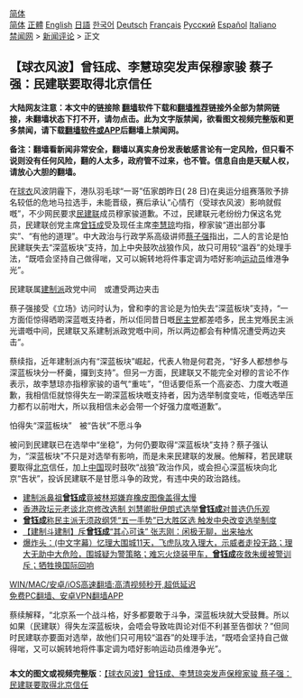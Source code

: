  <!-- 面包屑导航 --> <div class="breadcrumb"><!-- GTranslate: https://gtranslate.io/ -->  <div class="switcher notranslate">  <div class="selected">  <a href="#" onclick="return false;"> 简体</a>  </div>  <div class="option">  <a href="https://www.bannedbook.org" onclick="doGTranslate('zh-CN|zh-CN');jQuery('div.switcher div.selected a').html(jQuery(this).html());return false;" title="简体中文" class="nturl selected"> 简体</a>  <a href="https://www.bannedbook.org/zh-tw/" onclick="doGTranslate('zh-CN|zh-TW');jQuery('div.switcher div.selected a').html(jQuery(this).html());return false;" title="繁體中文" class="nturl"> 正體</a>  <a href="https://www.bannedbook.org/en/" onclick="doGTranslate('zh-CN|en');jQuery('div.switcher div.selected a').html(jQuery(this).html());return false;" title="English" class="nturl"> English</a>  <a href="https://www.bannedbook.org/ja/" onclick="doGTranslate('zh-CN|ja');jQuery('div.switcher div.selected a').html(jQuery(this).html());return false;" title="日本語" class="nturl"> 日語</a>  <a href="https://www.bannedbook.org/ko/" onclick="doGTranslate('zh-CN|ko');jQuery('div.switcher div.selected a').html(jQuery(this).html());return false;" title="한국어" class="nturl"> 한국어</a>  <a href="https://www.bannedbook.org/de/" onclick="doGTranslate('zh-CN|de');jQuery('div.switcher div.selected a').html(jQuery(this).html());return false;" title="Deutsch" class="nturl"> Deutsch</a>  <a href="https://www.bannedbook.org/fr/" onclick="doGTranslate('zh-CN|fr');jQuery('div.switcher div.selected a').html(jQuery(this).html());return false;" title="Français" class="nturl"> Français</a>  <a href="https://www.bannedbook.org/ru/" onclick="doGTranslate('zh-CN|ru');jQuery('div.switcher div.selected a').html(jQuery(this).html());return false;" title="Русский" class="nturl"> Русский</a>  <a href="https://www.bannedbook.org/es/" onclick="doGTranslate('zh-CN|es');jQuery('div.switcher div.selected a').html(jQuery(this).html());return false;" title="Español" class="nturl"> Español</a>  <a href="https://www.bannedbook.org/it/" onclick="doGTranslate('zh-CN|it');jQuery('div.switcher div.selected a').html(jQuery(this).html());return false;" title="Italiano" class="nturl"> Italiano</a>  </div>  </div>      <div class='breadcrumb-sub'><!-- Breadcrumb NavXT 6.3.0 --> <a href="https://www.bannedbook.org/" class="home">禁闻网</a> &gt; <a href="https://www.bannedbook.org/bnews/comments/" class="category">新闻评论</a> &gt; 正文</div></div><h2>【球衣风波】曾钰成、李慧琼突发声保穆家骏 蔡子强：民建联要取得北京信任</h2> <p class="notice"><b>大陆网友注意：本文中的链接除 <a href="https://github.com/bannedbook/fanqiang" >翻墙</a>软件下载和<a href="https://github.com/killgcd/justmysocks/blob/master/README.md">翻墙推荐</a>链接外全部为禁网链接，未翻墙状态下打不开，请勿点击。此为文字版禁闻，欲看图文视频完整版和更多禁闻，请下载<a href="https://github.com/bannedbook/fanqiang">翻墙软件或APP</a>后翻墙上禁闻网。</p><p>备注：翻墙看新闻非常安全，翻墙以真实身份发表敏感言论有一定风险，但只看不说则没有任何风险，翻的人太多，政府管不过来，也不管。信息自由是天赋人权，请放心大胆的翻墙。</b></p>  <div class="entry">  <p>在<a href="https://www.bannedbook.org/bnews/tag/%E7%90%83%E8%A1%A3/" class="st_tag internal_tag" rel="tag" title="标签 球衣 下的日志">球衣</a>风波阴霾下，港队羽毛球“一哥”伍家朗昨日( 28 日)在奥运分组赛落败予排名较低的危地马拉选手，未能晋级，赛后承认“心情冇（受球衣风波）影响就假嘅”，不少网民要求<a href="https://www.bannedbook.org/bnews/tag/%e6%b0%91%e5%bb%ba%e8%81%94/" class="st_tag internal_tag" rel="tag" title="标签 民建联 下的日志">民建联</a>成员穆家骏道歉。不过，民建联元老纷纷力保这名党员，民建联创党主席<a href="https://www.bannedbook.org/bnews/tag/%e6%9b%be%e9%92%b0%e6%88%90/" class="st_tag internal_tag" rel="tag" title="标签 曾钰成 下的日志">曾钰成</a>受及现任主席<a href="https://www.bannedbook.org/bnews/tag/%E6%9D%8E%E6%85%A7%E7%90%BC/" class="st_tag internal_tag" rel="tag" title="标签 李慧琼 下的日志">李慧琼</a>均指，穆家骏“道出部分事实”、“有他的道理”。中大政治与行政学系高级讲师<a href="https://www.bannedbook.org/bnews/tag/%E8%94%A1%E5%AD%90%E5%BC%BA/" class="st_tag internal_tag" rel="tag" title="标签 蔡子强 下的日志">蔡子强</a>指出，二人的言论是怕民建联失去“深蓝板块”支持，加上中央鼓吹战狼作风，故只可用较“温吞”的处理手法，“既唔会坚持自己做得啱，又可以婉转地将件事定调为唔好影响<a href="https://www.bannedbook.org/bnews/tag/%E8%BF%90%E5%8A%A8%E5%91%98/" class="st_tag internal_tag" rel="tag" title="标签 运动员 下的日志">运动员</a>维港争光”。</p> <p>民建联属<a href="https://www.bannedbook.org/bnews/tag/%e5%bb%ba%e5%88%b6%e6%b4%be/" class="st_tag internal_tag" rel="tag" title="标签 建制派 下的日志">建制派</a>政党中间　或遭受两边夹击</p>  <p>蔡子强接受《立场》访问时认为，曾和李的言论是为怕失去“深蓝板块”支持，“一方面佢惊得晒啲深蓝嘅支持者，所以佢同昔日嘅<a href="https://www.bannedbook.org/bnews/tag/%e6%b0%91%e4%b8%bb%e5%85%9a/" class="st_tag internal_tag" rel="tag" title="标签 民主党 下的日志">民主党</a>都差唔多，民主党喺民主派光谱嘅中间，民建联又系建制派政党嘅中间，所以两边都会有种情况遭受两边夹击”。</p> <p>蔡续指，近年建制派内有“深蓝板块”崛起，代表人物是何君尧，“好多人都想参与深蓝板块分一杯羹，攞到支持”。但另一方面，民建联又不能完全对穆的言论不作表示，故李慧琼亦指穆家骏的语气“重咗”，“但话要佢系一个高姿态、力度大嘅道歉，我相信佢就惊得失左一啲深蓝板块嘅支持者，因为选举制度变咗，佢嘅选举压力都冇以前咁大，所以我相信未必会带一个好强力度嘅道歉”。</p>  <p>怕得失“深蓝板块”　被“告状”不愿斗争</p> <p>被问到民建联已在选举中“坐稳”，为何仍要取得“深蓝板块”支持？蔡子强认为，“深蓝板块”不只是对选举有影响，而是未来民建联的发展。他解释，若民建联要取得<a href="https://www.bannedbook.org/bnews/tag/%e5%8c%97%e4%ba%ac/" class="st_tag internal_tag" rel="tag" title="标签 北京 下的日志">北京</a>信任，加上<span class='wp_keywordlink_affiliate'><a href="https://www.bannedbook.org/" title="中国" target="_blank">中国</a></span>现时鼓吹“战狼”政治作风，或会担心深蓝板块向北京“告状”，投诉民建联不是甘愿斗争的政党，有违中央的政治路线。</p>  <ul class='op-related-articles' title='相关阅读'> <li><a href='https://www.bannedbook.org/bnews/cnnews/hknews/20210325/1512518.html' target='_blank'>建制派鼻祖<b>曾钰成</b>竟被林郑嫌弃橡皮图像盖得太慢</a></li> <li><a href='https://www.bannedbook.org/bnews/cnnews/hknews/20210317/1506388.html' target='_blank'>香港政坛元老谈北京修改选制 刘慧卿批伊朗式选举<b>曾钰成</b>对普选仍乐观</a></li> <li><a href='https://www.bannedbook.org/bnews/comments/20210317/1506364.html' target='_blank'><b>曾钰成</b>称民主派无须政纲凭“五一手势”已大胜区选 触发中央改变选举制度</a></li> <li><a href='https://www.bannedbook.org/bnews/comments/20210205/1481572.html' target='_blank'>【建制斗建制】斥<b>曾钰成</b>“其心可诛” 张志刚：闲极无聊，出来抽水</a></li> <li><a href='https://www.bannedbook.org/bnews/bannedvideo/20201118/1433138.html' target='_blank'>爆炸头：(中文字幕）忆理大围城11天，飞虎队攻入理大，示威者走投无路；理大无助中大危险，围城疑为警策略；难忘火烧装甲车，<b>曾钰成</b>夜救朱缓被警训斥；牺牲换国际回响</a></li> </ul> <p class="texttj"> <a href="https://github.com/bannedbook/fanqiang/wiki/V2ray%E6%9C%BA%E5%9C%BA" target="_blank">WIN/MAC/安卓/iOS高速翻墙:高清视频秒开,超低延迟</a><br/> <a href="https://github.com/bannedbook/fanqiang/wiki/%E7%A6%81%E9%97%BB%E7%BD%91%E5%AE%89%E5%8D%93%E7%BF%BB%E5%A2%99%E6%96%B0%E9%97%BBAPP" target="_blank">免费PC翻墙、安卓VPN翻墙APP</a></p><p>蔡续解释，“北京系一个战斗格，好多都要敢于斗争，深蓝板块就大受鼓舞。所以如果（民建联）得失左深蓝板块，会唔会导致咗舆论对佢不利甚至告御状？”但同时民建联亦要面对选举，故他们只可用较“温吞”的处理手法，“既唔会坚持自己做得啱，又可以婉转地将件事定调为唔好影响运动员维港争光”。</p> <a name='sharetosocial'></a>  <div style="margin-bottom:5px;padding-bottom:5px;clear:both"> <div id="archive-pix-1" class="banner-ads"> <!-- AuctionX Display platform tag START --> <div id="26318x728x90x621x_ADSLOT2" clicktrack="%%CLICK_URL_ESC%%"></div> <!-- AuctionX Display platform tag END --> </div> <div id="archive-pix-2" class="banner-ads"> <!-- AuctionX Display platform tag START --> <div id="26315x300x250x621x_ADSLOT2" clicktrack="%%CLICK_URL_ESC%%"></div> <!-- AuctionX Display platform tag END --> </div> </div>  <div id="archive-pix-1" class="banner-ads"> <!-- AuctionX Display platform tag START --> <div id="26318x728x90x621x_ADSLOT3" clicktrack="%%CLICK_URL_ESC%%"></div> <!-- AuctionX Display platform tag END --> </div> <div><b>本文的图文或视频完整版</b>：<a href='https://www.bannedbook.org/bnews/comments/20210729/1596501.html'>【球衣风波】曾钰成、李慧琼突发声保穆家骏 蔡子强：民建联要取得北京信任</a></div>  </div><!--END ENTRY--> 